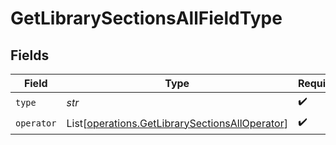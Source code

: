 # GetLibrarySectionsAllFieldType


## Fields

| Field                                                                                                      | Type                                                                                                       | Required                                                                                                   | Description                                                                                                | Example                                                                                                    |
| ---------------------------------------------------------------------------------------------------------- | ---------------------------------------------------------------------------------------------------------- | ---------------------------------------------------------------------------------------------------------- | ---------------------------------------------------------------------------------------------------------- | ---------------------------------------------------------------------------------------------------------- |
| `type`                                                                                                     | *str*                                                                                                      | :heavy_check_mark:                                                                                         | N/A                                                                                                        | tag                                                                                                        |
| `operator`                                                                                                 | List[[operations.GetLibrarySectionsAllOperator](../../models/operations/getlibrarysectionsalloperator.md)] | :heavy_check_mark:                                                                                         | N/A                                                                                                        |                                                                                                            |